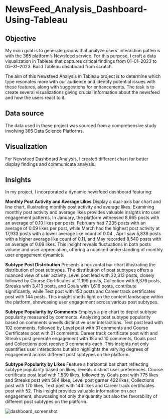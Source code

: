 # NewsFeed_Analysis_Dashboard-Using-Tableau
## Objective

My main goal is to generate graphs that analyze users’ interaction patterns with the 365 platform’s Newsfeed service. For this purpose, I craft a data visualization in Tableau that captures critical findings from 01–01–2023 to 05–31–2023. Build Tableau dashboard from scratch.

The aim of this Newsfeed Analysis in Tableau project is to determine which type resonates more with our audience and identify potential issues with these features, along with suggestions for enhancements. The task is to create several visualizations giving crucial information about the newsfeed and how the users react to it.

## Data source
The data used in these project was sourced from a comprehensive study involving 365 Data Science Platforms.

## Visualization
For Newsfeed Dashboard Analysis, I created different chart for better display findings and communicate analysis.


## Insights
In my project, I incorporated a dynamic newsfeed dashboard featuring:


**Monthly Post Activity and Average Likes**
Display a dual-axis bar chart and line chart, illustrating monthly post activity and average likes. Examining monthly post activity and average likes provides valuable insights into user engagement patterns. In January, the platform witnessed 8,665 posts with an average of 0.10 likes per posts. February had 7,235 posts with an average of 0.09 likes per post, while March had the highest post activity at 17,933 posts with a lower average like count of 0.04 , April saw 5,838 posts with a higher average like count of 0.11, and May recorded 8,540 posts with an average of 0.09 likes. This insight reveals fluctuations in both posts volume and user appreciation, offering a nuanced understanding of monthly user engagement dynamics.

**Subtype Post Distribution**
Presents a horizontal bar chart illustrating the distribution of post subtypes. The distribution of post subtypes offers a nuanced view of user activity. Level post lead with 22,313 posts, closely followed by Course Certificates at 11,199 posts, Collection with 9,376 posts, Streaks with 3,413 posts, and Goals with 1,616 posts, contribute significantly, while Text post with 150 posts and Career track certificates post with 144 posts. This insight sheds light on the content landscape within the platform, showcasing user engagement across various post subtypes.

**Subtype Popularity by Comments**
Employs a pie chart to depict subtype popularity measured by comments. Analyzing post subtype popularity based on comments unveils distinctive user interactions. Text post lead with 102 comments, followed by Level post with 31 comments and Course Certificates post with 21 comments. Career track certificate post with and Streaks post generate engagement with 18 and 10 comments, Goals post and Collections post receive 3 comments each. This insights not only quantifies user interactions but also highlights the varying degrees of engagement across different post subtypes on the platform.

**Subtype Popularity by Likes**
Feature a horizontal bar chart reflecting subtype popularity based on likes, reveals distinct user preferences. Course certificate post lead with 1,539 likes, followed by Goals post with 775 likes and Streaks post with 584 likes, Level post garner 422 likes, Collections post with 170 likes, Text post with 144 likes and Career track certificates post with 52. This insight provides valuable information on user engagement, showcasing not only the quantity but also the favorability of different post subtypes on the platform.




![dashboard_screenshot](https://github.com/siddharthnaik03/NewsFeed_Analysis_Dashboard-Using-Tableau/assets/173901732/b54fddb2-725d-42f5-b5e8-9ce46862936f)





